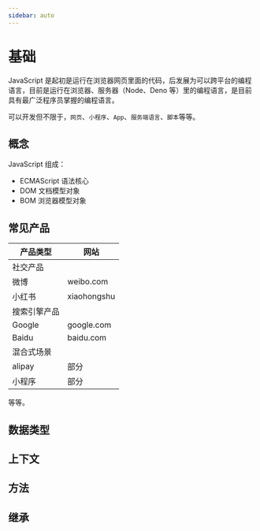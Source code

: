```yaml
---
sidebar: auto
---
```


# 基础

JavaScript 是起初是运行在浏览器网页里面的代码，后发展为可以跨平台的编程语言，目前是运行在浏览器、服务器（Node、Deno
等）里的编程语言，是目前具有最广泛程序员掌握的编程语言。

可以开发但不限于，`网页`、`小程序`、`App`、`服务端语言`、`脚本`等等。

## 概念

JavaScript 组成：

- ECMAScript 语法核心
- DOM 文档模型对象
- BOM 浏览器模型对象

## 常见产品

| 产品类型   | 网站          |
|--------|-------------|
| 社交产品   |             |
| 微博     | weibo.com   |
| 小红书    | xiaohongshu |
| 搜索引擎产品 |             |
| Google | google.com  |
| Baidu  | baidu.com   |
| 混合式场景  |             |
| alipay | 部分          |
| 小程序    | 部分          |

等等。

## 数据类型

<Catalog base="/javascript/type" />

## 上下文

<Catalog base="/javascript/context" />

## 方法

<Catalog base="/javascript/static-method" />

## 继承

<Catalog base="/javascript/inherit" />

